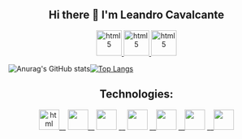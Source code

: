 <h2 align= center> Hi there 👋 I'm Leandro Cavalcante</h2>
<p align="center"><a  href="mailto:leandroguitarjesus89@gmail.com"  target="_blank">  <img  src="https://github.com/LeoScripts/logos-imagens/blob/main/logo/Gmail-icon.png"  alt="html5"  width="50"  height="50"/>  </a>     <a  href="https://www.linkedin.com/in/leoscripts/"  target="_blank">  <img  src="https://github.com/LeoScripts/logos-imagens/blob/main/logo/linkedin.png"  alt="html5"  width="50"  height="50"/>  </a>   <a  href="https://discord.com/channels/Leandro s Cavalcante#4260"  target="_blank">  <img  src="https://github.com/LeoScripts/logos-imagens/blob/main/logo/discord.png"  alt="html5"  width="50"  height="50"/>  </a></p>

       
![Anurag's GitHub stats](https://github-readme-stats.vercel.app/api?username=LeoScripts&show_icons=true&theme=highcontrast)[![Top Langs](https://github-readme-stats.vercel.app/api/top-langs/?username=LeoScripts&layout=compact&theme=highcontrast)](https://github.com/anuraghazra/github-readme-stats)

<h2 align= center>Technologies:</h2>
<p align= center><img src="https://github.com/LeoScripts/logos-imagens/blob/main/logo/html.png" alt="html" width=40 heith=40/>__ <img src="https://github.com/LeoScripts/logos-imagens/blob/main/logo/css.png" alt=""width=40 heith=40/>__  <img src="https://github.com/LeoScripts/logos-imagens/blob/main/logo/ejs.gif" alt=""width=40 heith=40/> __ <img src="https://github.com/LeoScripts/logos-imagens/blob/main/logo/js.png" alt=""width=40 heith=40/>  __<img src="https://github.com/LeoScripts/logos-imagens/blob/main/logo/node.png" alt=""width=40 heith=40/> __<img src="https://github.com/LeoScripts/logos-imagens/blob/main/logo/git.png" alt=""width=40 heith=40 />  __<img src="https://github.com/LeoScripts/logos-imagens/blob/main/logo/linux.jpg" alt="" width=40  heith=40/> </p>

